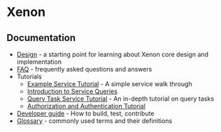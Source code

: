 # Xenon

## Documentation

* [Design](./Design) - a starting point for learning about Xenon core design and implementation
* [FAQ](./FAQ) - frequently asked questions and answers
* Tutorials
  * [Example Service Tutorial](./Example-Service-Tutorial) - A simple service walk through
  * [Introduction to Service Queries](./Introduction-to-Service-Queries)
  * [Query Task Service Tutorial](./QueryTaskService) - An in-depth tutorial on query tasks
  * [Authorization and Authentication Tutorial](./Authorization-and-Authentication-Tutorial)
* [Developer guide](./Developer-Guide) - How to build, test, contribute
* [Glossary](./Glossary) - commonly used terms and their definitions
